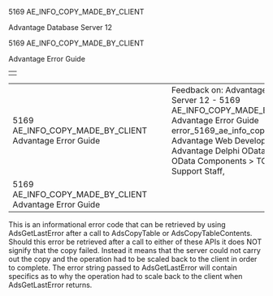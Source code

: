5169 AE\_INFO\_COPY\_MADE\_BY\_CLIENT




Advantage Database Server 12  

5169 AE\_INFO\_COPY\_MADE\_BY\_CLIENT

Advantage Error Guide

|  |
| --- |
|  |

|  |  |  |  |  |
| --- | --- | --- | --- | --- |
| 5169 AE\_INFO\_COPY\_MADE\_BY\_CLIENT  Advantage Error Guide |  |  | Feedback on: Advantage Database Server 12 - 5169 AE\_INFO\_COPY\_MADE\_BY\_CLIENT Advantage Error Guide error\_5169\_ae\_info\_copy\_made\_by\_client Advantage Web Development > Advantage Delphi OData Client > Delphi OData Components > TODataSet / Dear Support Staff, |  |
| 5169 AE\_INFO\_COPY\_MADE\_BY\_CLIENT  Advantage Error Guide |  |  |  |  |

This is an informational error code that can be retrieved by using AdsGetLastError after a call to AdsCopyTable or AdsCopyTableContents. Should this error be retrieved after a call to either of these APIs it does NOT signify that the copy failed. Instead it means that the server could not carry out the copy and the operation had to be scaled back to the client in order to complete. The error string passed to AdsGetLastError will contain specifics as to why the operation had to scale back to the client when AdsGetLastError returns.